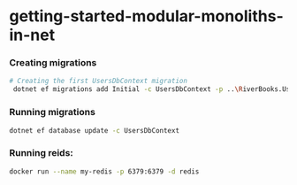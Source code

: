 # getting-started-modular-monoliths-in-net

### Creating migrations
```sh
# Creating the first UsersDbContext migration
 dotnet ef migrations add Initial -c UsersDbContext -p ..\RiverBooks.Users\RiverBooks.Users.csproj -s .\RiverBooks.Web.csproj -o Data/Migrations
```

### Running migrations
```sh
dotnet ef database update -c UsersDbContext
```

### Running reids:
```sh
docker run --name my-redis -p 6379:6379 -d redis
```